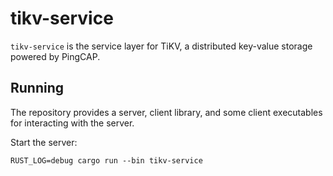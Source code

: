 # tikv-service

`tikv-service` is the service layer for TiKV, a distributed key-value storage powered by PingCAP.

## Running

The repository provides a server, client library, and some client executables
for interacting with the server.

Start the server:

```
RUST_LOG=debug cargo run --bin tikv-service
```

